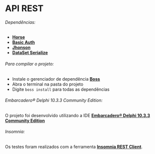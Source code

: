 # API REST

###### Dependências:

* [**Horse**](https://github.com/hashload/horse)
* [**Basic Auth**](https://github.com/hashload/horse-basic-auth)
* [**Jhonson**](https://github.com/hashload/jhonson)
* [**DataSet Serialize**](https://github.com/viniciussanchez/dataset-serialize)

######  Para compilar o projeto:

* Instale o gerenciador de dependência [**Boss**](https://github.com/HashLoad/boss)
* Abra o terminal na pasta do projeto
* Digite `boss install` para todas as dependências

######  Embarcadero® Delphi 10.3.3 Community Edition:
O projeto foi desenvolvido utilizando a IDE [**Embarcadero® Delphi 10.3.3 Community Edition**](https://www.embarcadero.com/br/products/delphi/starter/free-download) 

######  Insomnia:
Os testes foram realizados com a ferramenta [**Insomnia REST Client**](https://github.com/Kong/insomnia).
